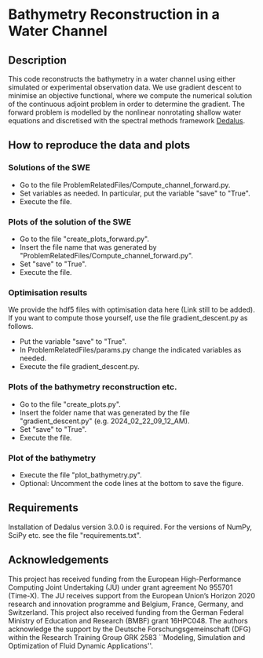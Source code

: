 # Bathymetry Reconstruction in a Water Channel

## Description
This code reconstructs the bathymetry in a water channel using either simulated or experimental observation data. We use gradient descent to minimise an objective functional, where we compute the numerical solution of the continuous adjoint problem in order to determine the gradient. The forward problem is modelled by the nonlinear nonrotating shallow water equations and discretised with the spectral methods framework [Dedalus](https://dedalus-project.org/).

## How to reproduce the data and plots
### Solutions of the SWE
- Go to the file ProblemRelatedFiles/Compute_channel_forward.py.
- Set variables as needed. In particular, put the variable "save" to "True".
- Execute the file.
### Plots of the solution of the SWE
- Go to the file "create_plots_forward.py".
- Insert the file name that was generated by "ProblemRelatedFiles/Compute_channel_forward.py".
- Set "save" to "True".
- Execute the file.
### Optimisation results
We provide the hdf5 files with optimisation data here (Link still to be added). If you want to compute those yourself, use the file gradient_descent.py as follows.
- Put the variable "save" to "True".
- In ProblemRelatedFiles/params.py change the indicated variables as needed.
- Execute the file gradient_descent.py.
### Plots of the bathymetry reconstruction etc.
- Go to the file "create_plots.py".
- Insert the folder name that was generated by the file "gradient_descent.py" (e.g. 2024_02_22_09_12_AM).
- Set "save" to "True".
- Execute the file.
### Plot of the bathymetry
- Execute the file "plot_bathymetry.py".
- Optional: Uncomment the code lines at the bottom to save the figure.

## Requirements
Installation of Dedalus version 3.0.0 is required. For the versions of NumPy, SciPy etc. see the file "requirements.txt".

## Acknowledgements
This project has received funding from the European High-Performance Computing Joint Undertaking (JU) under grant agreement No 955701 (Time-X). The JU receives support from the European Union’s Horizon 2020 research and innovation programme and Belgium, France, Germany, and Switzerland. This project also received funding from the German Federal Ministry of Education and Research (BMBF) grant 16HPC048.
The authors acknowledge the support by the Deutsche Forschungsgemeinschaft (DFG) within the Research Training Group GRK 2583 ``Modeling, Simulation and Optimization of Fluid Dynamic Applications''.
